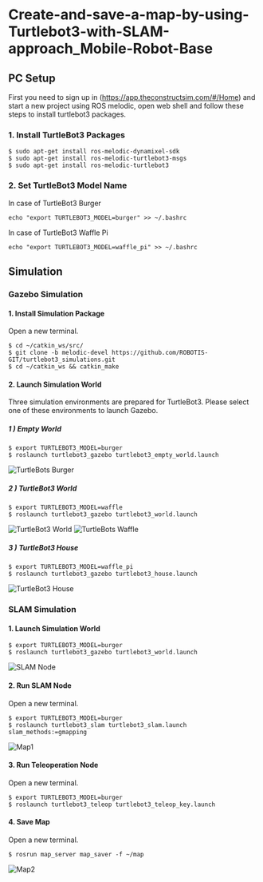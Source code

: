 # Create-and-save-a-map-by-using-Turtlebot3-with-SLAM-approach_Mobile-Robot-Base
## PC Setup
First you need to sign up in (https://app.theconstructsim.com/#/Home) and start a new project using ROS melodic, open web shell and follow these steps to install turtlebot3 packages.

### 1. Install TurtleBot3 Packages
```
$ sudo apt-get install ros-melodic-dynamixel-sdk
$ sudo apt-get install ros-melodic-turtlebot3-msgs
$ sudo apt-get install ros-melodic-turtlebot3
```
### 2. Set TurtleBot3 Model Name

In case of TurtleBot3 Burger
```
echo "export TURTLEBOT3_MODEL=burger" >> ~/.bashrc
```
In case of TurtleBot3 Waffle Pi
```
echo "export TURTLEBOT3_MODEL=waffle_pi" >> ~/.bashrc
```


## Simulation

### Gazebo Simulation
#### 1. Install Simulation Package
Open a new terminal.
```
$ cd ~/catkin_ws/src/
$ git clone -b melodic-devel https://github.com/ROBOTIS-GIT/turtlebot3_simulations.git
$ cd ~/catkin_ws && catkin_make
```

#### 2. Launch Simulation World
Three simulation environments are prepared for TurtleBot3. Please select one of these environments to launch Gazebo.
##### 1 ) Empty World
```
$ export TURTLEBOT3_MODEL=burger
$ roslaunch turtlebot3_gazebo turtlebot3_empty_world.launch
```
![TurtleBots Burger](https://user-images.githubusercontent.com/85652061/125993421-908071fe-04cf-4d41-a2a9-ef64015ec710.png)


##### 2 ) TurtleBot3 World
```
$ export TURTLEBOT3_MODEL=waffle
$ roslaunch turtlebot3_gazebo turtlebot3_world.launch
```
![TurtleBot3 World](https://user-images.githubusercontent.com/85652061/125994195-23acd6d7-3099-4421-bc68-700ad2ba820d.png)
![TurtleBots Waffle](https://user-images.githubusercontent.com/85652061/125994027-e63f85c4-ce99-4fb1-a695-a1dc97882d7e.png)


##### 3 ) TurtleBot3 House
```
$ export TURTLEBOT3_MODEL=waffle_pi
$ roslaunch turtlebot3_gazebo turtlebot3_house.launch
```
![TurtleBot3 House](https://user-images.githubusercontent.com/85652061/125994257-455970d4-670b-46ba-a2f3-a024101edc19.png)


### SLAM Simulation
#### 1. Launch Simulation World
```
$ export TURTLEBOT3_MODEL=burger
$ roslaunch turtlebot3_gazebo turtlebot3_world.launch
```
![SLAM Node](https://user-images.githubusercontent.com/85652061/125994378-b65d3860-68ae-49e4-9b48-3bc3fb8242a5.png)

#### 2. Run SLAM Node
Open a new terminal.
```
$ export TURTLEBOT3_MODEL=burger
$ roslaunch turtlebot3_slam turtlebot3_slam.launch slam_methods:=gmapping
```
![Map1](https://user-images.githubusercontent.com/85652061/125994542-67033768-f3ee-469a-affd-389b657eac6f.png)


#### 3. Run Teleoperation Node
Open a new terminal.
```
$ export TURTLEBOT3_MODEL=burger
$ roslaunch turtlebot3_teleop turtlebot3_teleop_key.launch
```

#### 4. Save Map
Open a new terminal.
```
$ rosrun map_server map_saver -f ~/map
```
![Map2](https://user-images.githubusercontent.com/85652061/125994735-0e9e9cf9-8995-4de4-848c-eb36e22134aa.png)

